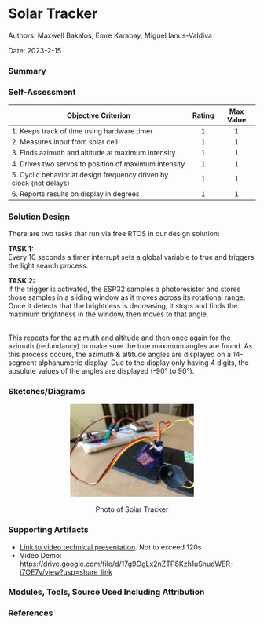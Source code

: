 # Solar Tracker

Authors: Maxwell Bakalos, Emre Karabay, Miguel Ianus-Valdiva

Date: 2023-2-15

### Summary


### Self-Assessment 

| Objective Criterion | Rating | Max Value  | 
|---------------------------------------------|:-----------:|:---------:|
| 1. Keeps track of time using hardware timer | 1 |  1     | 
| 2. Measures input from solar cell | 1 |  1     | 
| 3. Finds azimuth and altitude at maximum intensity | 1 |  1     | 
| 4. Drives two servos to position of maximum intensity | 1 |  1     | 
| 5. Cyclic behavior at design frequency driven by clock (not delays) | 1 |  1     | 
| 6. Reports results on display in degrees  | 1 |  1     | 


### Solution Design

There are two tasks that run via free RTOS in our design solution:

**TASK 1:** <br>
Every 10 seconds a timer interrupt sets a global variable to true and triggers the light search process.

**TASK 2:**<br>
If the trigger is activated, the ESP32 samples a photoresistor and stores those samples in a sliding window as it moves across its rotational range. Once it detects that the brightness is decreasing, it stops and finds the maximum brightness in the window, then moves to that angle. <br> <br>

This repeats for the azimuth and altitude and then once again for the azimuth (redundancy) to make sure the true maximum angles are found. As this process occurs, the azimuth & altitude angles are displayed on a 14-segment alphanumeric display. Due to the display only having 4 digits, the absolute values of the angles are displayed (-90° to 90°).


### Sketches/Diagrams
<p align="center">
<img src="./images/Q1-__Solar_Tracker.JPEG" width="50%">
</p>
<p align="center">
Photo of Solar Tracker
</p>



### Supporting Artifacts
- [Link to video technical presentation](). Not to exceed 120s
- Video Demo: https://drive.google.com/file/d/17g9OgLx2nZTP8Kzh1uSnudWER-i7OE7v/view?usp=share_link


### Modules, Tools, Source Used Including Attribution

### References


